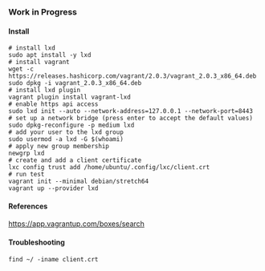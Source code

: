 ### Work in Progress

#### Install

```
# install lxd
sudo apt install -y lxd
# install vagrant
wget -c https://releases.hashicorp.com/vagrant/2.0.3/vagrant_2.0.3_x86_64.deb
sudo dpkg -i vagrant_2.0.3_x86_64.deb
# install lxd plugin
vagrant plugin install vagrant-lxd
# enable https api access
sudo lxd init --auto --network-address=127.0.0.1 --network-port=8443
# set up a network bridge (press enter to accept the default values)
sudo dpkg-reconfigure -p medium lxd
# add your user to the lxd group
sudo usermod -a lxd -G $(whoami)
# apply new group membership
newgrp lxd
# create and add a client certificate
lxc config trust add /home/ubuntu/.config/lxc/client.crt
# run test
vagrant init --minimal debian/stretch64
vagrant up --provider lxd
```

#### References
https://app.vagrantup.com/boxes/search

#### Troubleshooting
```
find ~/ -iname client.crt
```
